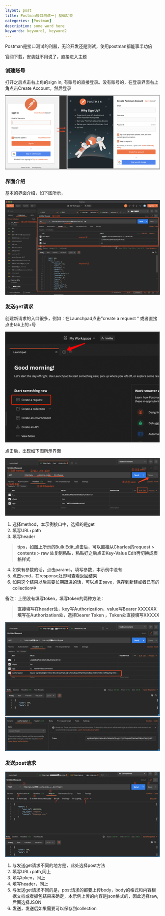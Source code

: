 ```yaml
---
layout: post
title: Postman接口测试一| 基础功能
categories: [Postman]
description: some word here
keywords: keyword1, keyword2
---
```


Postman是接口测试的利器，无论开发还是测试，使用postman都能事半功倍

官网下载，安装就不用说了，直接进入主题

###  创建账号

打开之后点击右上角的sign in, 有账号的直接登录。没有账号的，在登录界面右上角点击Create Account，然后登录

![](/images/2020-10-16-1.png)

### 界面介绍

基本的界面介绍，如下图所示，

![](/images/2020-10-16-2.png)

### 发送get请求

创建新请求的入口很多，例如：在Launchpad点击”create a request “  或者直接点击tab上的+号

![](/images/2020-10-16-3.png)

点击后，出现如下图所示界面

![](/images/2020-10-16-4.png)

1. 选择method，本示例接口中，选择的是get
2. 填写URL+path
3. 填写header

> **tips，如图上所示的Bulk Edit,点击后，可以直接从Charles的request > contents > raw 处复制粘贴，粘贴好之后点击Key-Value Edit再切换成表格样式**

4. 如果有参数的话，点击params，填写参数，本示例中没有
5. 点击send，在response处即可查看返回结果
6. 如果这个结果以后需要长期跟进的话，可以点击save，保存到新建或者已有的collection中

备注：上图没有填写token，填写token的两种方法：

> **直接填写在header处，key写Authorization，value写Bearer XXXXXX**
> **填写在Authorization处，选择Bearer Token ，Token处直接填写XXXXX**

![](/images/2020-10-16-5.png)
![](/images/2020-10-16-6.png)

### 发送post请求

![](/images/2020-10-16-7.png)

1. 与发送get请求不同的地方是，此处选择post方法
2. 填写URL+path,同上
3. 填写token，同上
4. 填写header，同上
5. 与发送get请求不同的是，post请求的都要上传body，body的格式和内容根据文档或者抓包结果来确定，本示例上传的内容是json格式的，因此选择raw, 后面选择JSON
6. 发送，发送后如果需要可以保存到collection